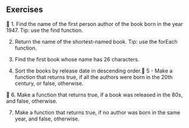 ## Exercises

🚀 1. Find the name of the first person author of the book born in the year 1947.
Tip: use the find function.

2. Return the name of the shortest-named book.
Tip: use the forEach function.

3. Find the first book whose name has 26 characters.

4. Sort the books by release date in descending order.🚀 5 - Make a function that returns true, if all the authors were born in the 20th century, or false, otherwise.

🚀 6. Make a function that returns true, if a book was released in the 80s, and false, otherwise.

7. Make a function that returns true, if no author was born in the same year, and false, otherwise.
